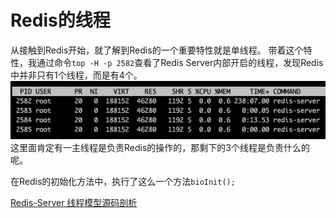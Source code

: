 # Redis的线程
从接触到Redis开始，就了解到Redis的一个重要特性就是单线程。
带着这个特性，我通过命令`top -H -p 2582`查看了Redis Server内部开启的线程，发现Redis中并非只有1个线程，而是有4个。
![](media/15785618967309.jpg)
这里面肯定有一主线程是负责Redis的操作的，那剩下的3个线程是负责什么的呢。

在Redis的初始化方法中，执行了这么一个方法`bioInit(); `











[Redis-Server 线程模型源码剖析](https://blog.icorer.com/index.php/archives/389/)